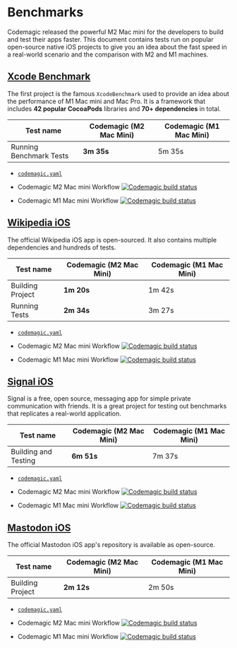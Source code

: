 # Benchmarks

Codemagic released the powerful M2 Mac mini for the developers to build and test their apps faster. This document contains tests run on popular open-source native iOS projects to give you an idea about the fast speed in a real-world scenario and the comparison with M2 and M1 machines.

## [Xcode Benchmark](https://github.com/nevercode-rudrank/Benchmarks/tree/benchmark)

The first project is the famous `XcodeBenchmark` used to provide an idea about the performance of M1 Mac mini and Mac Pro. It is a framework that includes **42 popular CocoaPods** libraries and **70+ dependencies** in total.

**Test name** | **Codemagic (M2 Mac Mini)** | **Codemagic (M1 Mac Mini)**
--- | --- | ---
Running Benchmark Tests | **3m 35s** | 5m 35s

- [`codemagic.yaml`](https://github.com/nevercode-rudrank/Benchmarks/blob/benchmark/codemagic.yaml)

- Codemagic M2 Mac mini Workflow  [![Codemagic build status](https://api.codemagic.io/apps/6269b3cc6248df946a077233/ios-m2-mac-mini-workflow/status_badge.svg)](https://codemagic.io/app/6269b3cc6248df946a077233/build/643fb4210684b3b2706ae810) 
- Codemagic M1 Mac mini Workflow  [![Codemagic build status](https://api.codemagic.io/apps/6269b3cc6248df946a077233/ios-m1-mac-mini-workflow/status_badge.svg)](https://codemagic.io/app/6269b3cc6248df946a077233/build/643fb41cb7c6fae51e9d3a12) 

## [Wikipedia iOS](https://github.com/nevercode-rudrank/wikipedia-ios)

The official Wikipedia iOS app is open-sourced. It also contains multiple dependencies and hundreds of tests.

**Test name** | **Codemagic (M2 Mac Mini)** | **Codemagic (M1 Mac Mini)**
--- | --- | ---
Building Project | **1m 20s** | 1m 42s
Running Tests | **2m 34s** | 3m 27s

- [`codemagic.yaml`](https://github.com/nevercode-rudrank/wikipedia-ios/blob/main/codemagic.yaml)

- Codemagic M2 Mac mini Workflow [![Codemagic build status](https://api.codemagic.io/apps/6267c85aeb4a9a0e7b7eba1b/ios-m1-mac-mini-workflow/status_badge.svg)](https://codemagic.io/app/6267c85aeb4a9a0e7b7eba1b/build/643fa4ada6c16df739a8e5c8)
- Codemagic M1 Mac mini Workflow [![Codemagic build status](https://api.codemagic.io/apps/6267c85aeb4a9a0e7b7eba1b/ios-m1-mac-mini-workflow/status_badge.svg)](https://codemagic.io/app/6267c85aeb4a9a0e7b7eba1b/build/643fa4ada6c16df739a8e5c7)

## [Signal iOS](https://github.com/nevercode-rudrank/Signal-iOS)

Signal is a free, open source, messaging app for simple private communication with friends. It is a great project for testing out benchmarks that replicates a real-world application.

**Test name** | **Codemagic (M2 Mac Mini)** | **Codemagic (M1 Mac Mini)**
--- | --- | ---
Building and Testing | **6m 51s** | 7m 37s

- [`codemagic.yaml`](https://github.com/nevercode-rudrank/Signal-iOS/blob/main/codemagic.yaml)

- Codemagic M2 Mac mini Workflow [![Codemagic build status](https://api.codemagic.io/apps/626e67f46248df64e0b79f91/ios-m2-mac-mini-workflow/status_badge.svg)](https://codemagic.io/app/626e67f46248df64e0b79f91/build/643fb05d4d88a8c286334f33)
- Codemagic M1 Mac mini Workflow [![Codemagic build status](https://api.codemagic.io/apps/626e67f46248df64e0b79f91/ios-m1-mac-mini-workflow/status_badge.svg)](https://codemagic.io/app/626e67f46248df64e0b79f91/build/643fb0598854fcfe834a8b75)

## [Mastodon iOS](https://github.com/nevercode-rudrank/mastodon-ios)

The official Mastodon iOS app's repository is available as open-source.

**Test name** | **Codemagic (M2 Mac Mini)** | **Codemagic (M1 Mac Mini)**
--- | --- | ---
Building Project | **2m 12s** | 2m 50s

- [`codemagic.yaml`](https://github.com/nevercode-rudrank/mastodon-ios/blob/develop/codemagic.yaml)

- Codemagic M2 Mac mini Workflow [![Codemagic build status](https://api.codemagic.io/apps/63a21b433246c3f84a9da7d4/ios-m1-mac-mini-workflow/status_badge.svg)](https://codemagic.io/app/63a21b433246c3f84a9da7d4/build/643faf0fc112ac5cd5e19fb8)
- Codemagic M1 Mac mini Workflow [![Codemagic build status](https://api.codemagic.io/apps/63a21b433246c3f84a9da7d4/ios-m1-mac-mini-workflow/status_badge.svg)](https://codemagic.io/app/63a21b433246c3f84a9da7d4/build/643faf0fc112ac5cd5e19fb6)
